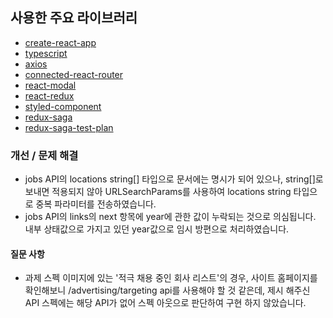 
## 사용한 주요 라이브러리
- [create-react-app](https://create-react-app.dev/)
- [typescript](https://www.typescriptlang.org/)
- [axios](https://github.com/axios/axios)
- [connected-react-router](https://github.com/supasate/connected-react-router)
- [react-modal](https://github.com/reactjs/react-modal)
- [react-redux](https://redux.js.org/basics/usage-with-react)
- [styled-component](https://www.styled-components.com/)
- [redux-saga](https://github.com/redux-saga/redux-saga)
- [redux-saga-test-plan](https://github.com/jfairbank/redux-saga-test-plan)

### 개선 / 문제 해결
- jobs API의 locations string[] 타입으로 문서에는 명시가 되어 있으나,
  string[]로 보내면 적용되지 않아 URLSearchParams를 사용하여 locations string 타입으로 중복 파라미터를 전송하였습니다.
- jobs API의 links의 next 항목에 year에 관한 값이 누락되는 것으로 의심됩니다.
  내부 상태값으로 가지고 있던 year값으로 임시 방편으로 처리하였습니다.

#### 질문 사항
- 과제 스펙 이미지에 있는 '적극 채용 중인 회사 리스트'의 경우,
  사이트 홈페이지를 확인해보니 /advertising/targeting api를 사용해야 할 것 같은데,
  제시 해주신 API 스펙에는 해당 API가 없어 스펙 아웃으로 판단하여 구현 하지 않았습니다.